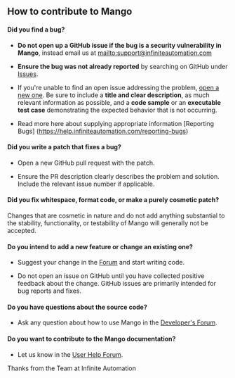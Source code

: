 ## How to contribute to Mango

#### **Did you find a bug?**

* **Do not open up a GitHub issue if the bug is a security vulnerability
  in Mango**, instead email us at <mailto:support@infiniteautomation.com>

* **Ensure the bug was not already reported** by searching on GitHub under [Issues](https://github.com/infiniteautomation/ma-core-public/issues).

* If you're unable to find an open issue addressing the problem, [open a new one](https://github.com/infiniteautomation/ma-core-public/issues/new). Be sure to include a **title and clear description**, as much relevant information as possible, and a **code sample** or an **executable test case** demonstrating the expected behavior that is not occurring.

* Read more here about supplying appropriate information [Reporting Bugs] (https://help.infiniteautomation.com/reporting-bugs)

#### **Did you write a patch that fixes a bug?**

* Open a new GitHub pull request with the patch.

* Ensure the PR description clearly describes the problem and solution. Include the relevant issue number if applicable.

#### **Did you fix whitespace, format code, or make a purely cosmetic patch?**

Changes that are cosmetic in nature and do not add anything substantial to the stability, functionality, or testability of Mango will generally not be accepted.

#### **Do you intend to add a new feature or change an existing one?**

* Suggest your change in the [Forum](https://forum.infiniteautomation.com/category/6/wishlist) and start writing code.

* Do not open an issue on GitHub until you have collected positive feedback about the change. GitHub issues are primarily intended for bug reports and fixes.

#### **Do you have questions about the source code?**

* Ask any question about how to use Mango in the [Developer's Forum](https://forum.infiniteautomation.com/category/7/development-general-discussion).

#### **Do you want to contribute to the Mango documentation?**

* Let us know in the [User Help Forum](https://forum.infiniteautomation.com/category/4/user-help).

Thanks from the Team at Infinite Automation
